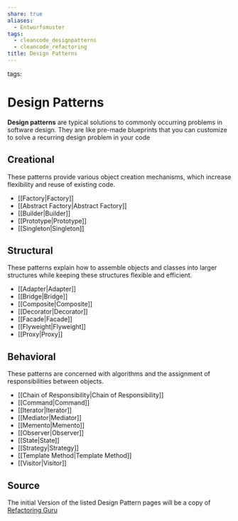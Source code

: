 ```yaml
---
share: true
aliases:
  - Entwurfsmuster
tags:
  - cleancode_designpatterns
  - cleancode_refactoring
title: Design Patterns
---
```


tags: 

# Design Patterns
**Design patterns** are typical solutions to commonly occurring problems in software design. They are like pre-made blueprints that you can customize to solve a recurring design problem in your code
## Creational
These patterns provide various object creation mechanisms, which increase flexibility and reuse of existing code.
- [[Factory|Factory]]
- [[Abstract Factory|Abstract Factory]]
- [[Builder|Builder]]
- [[Prototype|Prototype]]
- [[Singleton|Singleton]]
## Structural
These patterns explain how to assemble objects and classes into larger structures while keeping these structures flexible and efficient.
- [[Adapter|Adapter]]
- [[Bridge|Bridge]]
- [[Composite|Composite]]
- [[Decorator|Decorator]]
- [[Facade|Facade]]
- [[Flyweight|Flyweight]]
- [[Proxy|Proxy]]
## Behavioral
These patterns are concerned with algorithms and the assignment of responsibilities between objects.
- [[Chain of Responsibility|Chain of Responsibility]]
- [[Command|Command]]
- [[Iterator|Iterator]]
- [[Mediator|Mediator]]
- [[Memento|Memento]]
- [[Observer|Observer]]
- [[State|State]]
- [[Strategy|Strategy]]
- [[Template Method|Template Method]]
- [[Visitor|Visitor]]

## Source
The initial Version of the listed Design Pattern pages will be a copy of [Refactoring Guru](https://refactoring.guru/design-patterns)